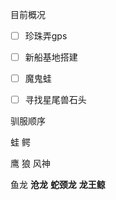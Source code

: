 目前概况

- [ ] 珍珠弄gps
- [ ] 新船基地搭建
- [ ] 魔鬼蛙
- [ ] 寻找星尾兽石头





驯服顺序

蛙 鳄 

鹰  狼 风神

鱼龙  **沧龙** **蛇颈龙** **龙王鲸**